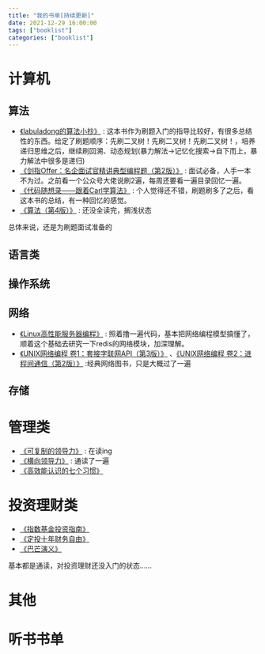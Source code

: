 ```yaml
---
title: "我的书单[持续更新]"
date: 2021-12-29 16:00:00
tags: ["booklist"]
categories: ["booklist"]
---
```


# 计算机  

## 算法
- [《labuladong的算法小抄》](https://book.douban.com/subject/35252621/) : 这本书作为刷题入门的指导比较好，有很多总结性的东西。给定了刷题顺序：先刷二叉树！先刷二叉树！先刷二叉树！，培养递归思维之后，继续刷回溯、动态规划(暴力解法->记忆化搜索->自下而上，暴力解法中很多是递归)
- [《剑指Offer：名企面试官精讲典型编程题（第2版）》](https://book.douban.com/subject/27008702/) : 面试必备，人手一本不为过。之前看一个公众号大佬说刷2遍，每周还要看一遍目录回忆一遍。
- [《代码随想录——跟着Carl学算法》](https://book.douban.com/subject/35680544/) : 个人觉得还不错，刷题刷多了之后，看这本书的总结，有一种回忆的感觉。
- [《算法（第4版）》](https://book.douban.com/subject/19952400/) : 还没全读完，搁浅状态

总体来说，还是为刷题面试准备的

## 语言类

## 操作系统
  
## 网络  

- [《Linux高性能服务器编程》](https://book.douban.com/subject/24722611/) : 照着撸一遍代码，基本把网络编程模型搞懂了，顺着这个基础去研究一下redis的网络模块，加深理解。
- [《UNIX网络编程 卷1：套接字联网API（第3版）》](https://book.douban.com/subject/26434583/) 、[《UNIX网络编程 卷2：进程间通信（第2版）》](https://book.douban.com/subject/26434599/) :经典网络图书，只是大概过了一遍

## 存储


# 管理类 
- [《可复制的领导力》](https://book.douban.com/subject/27598664/) : 在读ing
- [《横向领导力》](https://book.douban.com/subject/26641761/) : 通读了一遍
- [《高效能认识的七个习惯》](https://book.douban.com/subject/5325618/)


# 投资理财类
- [《指数基金投资指南》](https://book.douban.com/subject/27204860/)
- [《定投十年财务自由》](https://book.douban.com/subject/34836784/)
- [《巴芒演义》](https://book.douban.com/subject/35025832/)

基本都是通读，对投资理财还没入门的状态……

# 其他

# 听书书单
